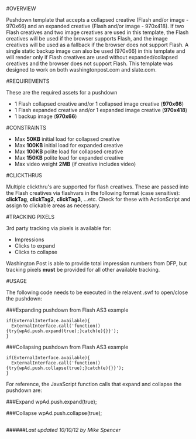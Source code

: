 #OVERVIEW

Pushdown template that accepts a collapsed creative (Flash and/or image - 970x66) and an expanded creative (Flash and/or image - 970x418). If two Flash creatives and two image creatives are used in this template, the Flash creatives will be used if the browser supports Flash, and the image creatives will be used as a fallback if the browser does not support Flash. A single static backup image can also be used (970x66) in this template and will render only if Flash creatives are used without expanded/collapsed creatives and the browser does not support Flash. This template was designed to work on both washingtonpost.com and slate.com.

#REQUIREMENTS

These are the required assets for a pushdown

- 1 Flash collapsed creative and/or 1 collapsed image creative (__970x66__)
- 1 Flash expanded creative and/or 1 expanded image creative (__970x418__)
- 1 backup image (__970x66__)

#CONSTRAINTS

- Max __50KB__ initial load for collapsed creative
- Max __100KB__ initial load for expanded creative
- Max __100KB__ polite load for collapsed creative
- Max __150KB__ polite load for expanded creative
- Max video weight __2MB__ (if creative includes video)

#CLICKTHRUS

Multiple clickthru's are supported for flash creatives. These are passed into the Flash creatives via flashvars in the following format (case sensitive): __clickTag__, __clickTag2__, __clickTag3__, ...etc. Check for these with ActionScript and assign to clickable areas as necessary.

#TRACKING PIXELS

3rd party tracking via pixels is available for:

- Impressions
- Clicks to expand
- Clicks to collapse

Washington Post is able to provide total impression numbers from DFP, but tracking pixels __must__ be provided for all other available tracking.

#USAGE

The following code needs to be executed in the relavent .swf to open/close the pushdown:

###Expanding pushdown from Flash AS3 example

    if(ExternalInterface.available){
      ExternalInterface.call('function(){try{wpAd.push.expand(true);}catch(e){}}');
    }


###Collapsing pushdown from Flash AS3 example

    if(ExternalInterface.available){
      ExternalInterface.call('function(){try{wpAd.push.collapse(true);}catch(e){}}');
    }

For reference, the JavaScript function calls that expand and collapse the pushdown are:

###Expand
    wpAd.push.expand(true);

###Collapse
    wpAd.push.collapse(true);
    
## 
######_Last updated 10/10/12 by Mike Spencer_